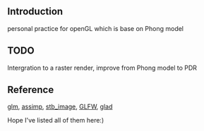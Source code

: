## Introduction
personal practice for openGL which is base on Phong model

## TODO
Intergration to a raster render, 
improve from Phong model to PDR

## Reference
[glm](https://glm.g-truc.net/0.9.9/index.html), [assimp](https://github.com/assimp/assimp), [stb_image](https://github.com/nothings/stb), [GLFW](https://www.glfw.org/), [glad](https://github.com/Dav1dde/glad)

Hope I've listed all of them here:)
